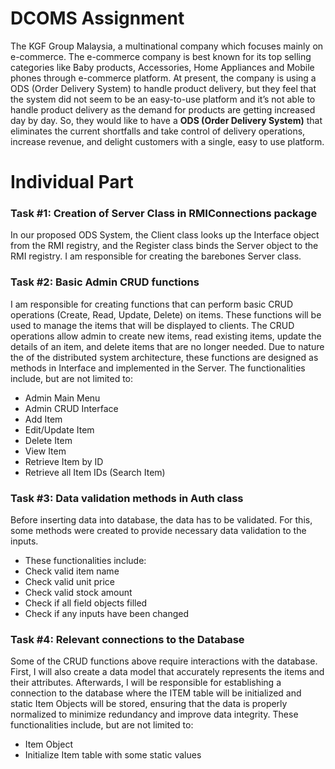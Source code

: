 # DCOMS Assignment 
  The KGF Group Malaysia, a multinational company which focuses mainly on e-commerce. The e-commerce company is best known for its top selling categories like Baby products, Accessories, Home Appliances and Mobile phones through e-commerce platform. At present, the company is using a ODS (Order Delivery System) to handle product delivery, but they feel that the system did not seem to be an easy-to-use platform and it’s not able to handle product delivery as the demand for products are getting increased day by day. So, they would like to have a **ODS (Order Delivery System)** that eliminates the current shortfalls and take control of delivery operations, increase revenue, and delight customers with a single, easy to use platform. 

# **Individual Part**
### Task #1: Creation of Server Class in RMIConnections package
In our proposed ODS System, the Client class looks up the Interface object from the RMI registry, and the Register class binds the Server object to the RMI registry. I am responsible for creating the barebones Server class.

### Task #2: Basic Admin CRUD functions 
I am responsible for creating functions that can perform basic CRUD operations (Create, Read, Update, Delete) on items. These functions will be used to manage the items that will be displayed to clients. The CRUD operations allow admin to create new items, read existing items, update the details of an item, and delete items that are no longer needed. Due to nature the of the distributed system architecture, these functions are designed as methods in Interface and implemented in the Server. 
The functionalities include, but are not limited to:
- Admin Main Menu 
- Admin CRUD Interface
- Add Item 
- Edit/Update Item
- Delete Item
- View Item
- Retrieve Item by ID
- Retrieve all Item IDs (Search Item)
 
### Task #3: Data validation methods in Auth class
Before inserting data into database, the data has to be validated. For this, some methods were created to provide necessary data validation to the inputs. 
- These functionalities include:
- Check valid item name
- Check valid unit price
- Check valid stock amount
- Check if all field objects filled
- Check if any inputs have been changed

### Task #4: Relevant connections to the Database
Some of the CRUD functions above require interactions with the database. First, I will also create a data model that accurately represents the items and their attributes. Afterwards, I will be responsible for establishing a connection to the database where the ITEM table will be initialized and static Item Objects will be stored, ensuring that the data is properly normalized to minimize redundancy and improve data integrity. 
These functionalities include, but are not limited to:
- Item Object
- Initialize Item table with some static values
